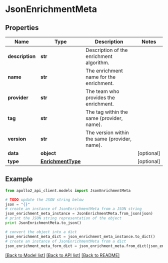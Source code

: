 # JsonEnrichmentMeta


## Properties
Name | Type | Description | Notes
------------ | ------------- | ------------- | -------------
**description** | **str** | Description of the enrichment algorithm. | 
**name** | **str** | The enrichment name for the enrichment. | 
**provider** | **str** | The team who provides the enrichment. | 
**tag** | **str** | The tag within the same (provider, name). | 
**version** | **str** | The version within the same (provider, name). | 
**data** | **object** |  | [optional] 
**type** | [**EnrichmentType**](EnrichmentType.md) |  | [optional] 

## Example

```python
from apollo2_api_client.models import JsonEnrichmentMeta

# TODO update the JSON string below
json = "{}"
# create an instance of JsonEnrichmentMeta from a JSON string
json_enrichment_meta_instance = JsonEnrichmentMeta.from_json(json)
# print the JSON string representation of the object
print JsonEnrichmentMeta.to_json()

# convert the object into a dict
json_enrichment_meta_dict = json_enrichment_meta_instance.to_dict()
# create an instance of JsonEnrichmentMeta from a dict
json_enrichment_meta_form_dict = json_enrichment_meta.from_dict(json_enrichment_meta_dict)
```
[[Back to Model list]](../README.md#documentation-for-models) [[Back to API list]](../README.md#documentation-for-api-endpoints) [[Back to README]](../README.md)


